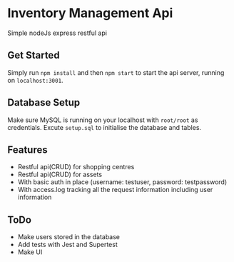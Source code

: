 # Inventory Management Api
Simple nodeJs express restful api

## Get Started
Simply run `npm install` and then `npm start` to start the api server, running on `localhost:3001`.

## Database Setup
Make sure MySQL is running on your localhost with `root/root` as credentials.
Excute `setup.sql` to initialise the database and tables.

## Features
- Restful api(CRUD) for shopping centres
- Restful api(CRUD) for assets
- With basic auth in place (username: testuser, password: testpassword)
- With access.log tracking all the request information including user information

## ToDo
- Make users stored in the database
- Add tests with Jest and Supertest
- Make UI
